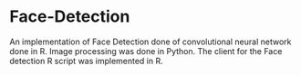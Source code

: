 # Face-Detection
An implementation of Face Detection done of convolutional neural network done in R. Image processing was done in Python. The client for the Face detection R script was implemented in R.
